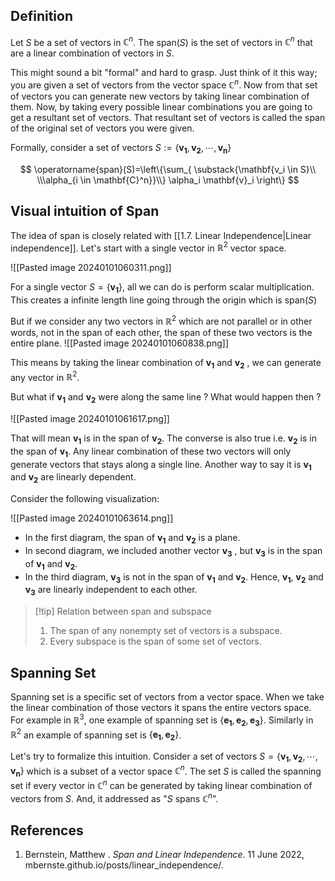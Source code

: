 ## Definition

Let $S$ be a set of vectors in $\mathbb{C}^n$. The $\text{span}(S)$ is the set of vectors in $\mathbb{C}^n$ that are a linear combination of vectors in $S$.  

This might sound a bit "formal" and hard to grasp. Just think of it this way; you are given a set of vectors from the vector space $\mathbb{C}^{n}$. Now from that set of vectors you can generate new vectors by taking linear combination of them. Now, by taking every possible linear combinations you are going to get a resultant set of vectors. That resultant set of vectors is called the span of the original set of vectors you were given. 

Formally, consider a set of vectors $S:=\{ \mathbf{v_1}, \mathbf{v_2},\cdots,\mathbf{v_{n}}\}$

$$
\operatorname{span}(S)=\left\{\sum_{ \substack{\mathbf{v_i \in S}\\ \\\alpha_{i \in \mathbf{C}^n}}\\} \alpha_i \mathbf{v}_i \right\}
$$

## Visual intuition of Span 

The idea of span is closely related with [[1.7. Linear Independence|Linear independence]]. Let's start with a single vector in $\mathbb{R}^2$ vector space. 

![[Pasted image 20240101060311.png]]

For a single vector $S=\{\mathbf{v_1}\}$, all we can do is perform scalar multiplication. This creates a infinite length line going through the origin which is $\text{span}(S)$ 

 But if we consider any two vectors in  $\mathbb{R}^2$ which are not parallel  or in other words, not in the span of each other, the span of these two vectors is the entire plane. 
 ![[Pasted image 20240101060838.png]]

This means by taking the linear combination of $\mathbf{v_1}$ and $\mathbf{v_{2}}$ , we can generate any vector in $\mathbb{R}^2$.

But what if $\mathbf{v_{1}}$ and $\mathbf{v_{2}}$ were along the same line ? What would happen then ?

![[Pasted image 20240101061617.png]]

That will mean $\mathbf{v_{1}}$ is in the span of $\mathbf{v_{2}}$. The converse is also true i.e. $\mathbf{v_{2}}$ is in the span of $\mathbf{v_{1}}$.  Any linear combination of these two vectors will only generate vectors that stays along a single line.  Another way to say it is $\mathbf{v_{1}}$ and $\mathbf{v_{2}}$
are linearly dependent.

Consider the following visualization:

![[Pasted image 20240101063614.png]]

- In the first diagram,  the span of $\mathbf{v_{1}}$ and $\mathbf{v_{2}}$ is a plane.
- In second diagram, we included another vector $\mathbf{v_{3}}$ , but  $\mathbf{v_{3}}$ is in the span of $\mathbf{v_{1}}$ and $\mathbf{v_{2}}$.
- In the third diagram, $\mathbf{v_{3}}$ is not in the span of $\mathbf{v_{1}}$ and $\mathbf{v_{2}}$. Hence, $\mathbf{v_{1}}$, $\mathbf{v_{2}}$ and $\mathbf{v_{3}}$ are linearly independent to each other.


> [!tip] Relation between span and subspace
> 1. The span of any nonempty set of vectors is a subspace.
> 2. Every subspace is the span of some set of vectors.

## Spanning Set 

Spanning set is a specific set of vectors from a vector space. When we take the linear combination of those vectors it spans the entire vectors space. For example in $\mathbb{R}^3$,  one example of spanning set is $\{ \mathbf{e_{1}},\mathbf{e_{2}},\mathbf{e_{3}}\}$.  Similarly in $\mathbb{R}^2$ an example of spanning set is $\{ \mathbf{e_1}, \mathbf{e_{2}} \}$. 

Let's try to formalize this intuition. Consider a set of vectors $S=\{ \mathbf{v_{1}}, \mathbf{v_{2}}, \cdots, \mathbf{v_{n}}\}$ which is a subset of a vector space $\mathbb{C}^n$. The set $S$ is called the spanning set if every vector in $\mathbb{C}^n$ can be generated by taking linear combination of vectors from $S$.  And,  it addressed as "$S$ spans $\mathbb{C}^n$".


## References

1. Bernstein, Matthew . _Span and Linear Independence_. 11 June 2022, mbernste.github.io/posts/linear_independence/.